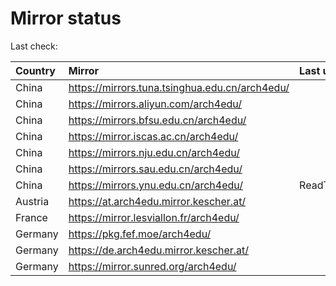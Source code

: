 <script src="./time.js"></script>
# Mirror status
Last check: <script type="text/javascript">localize(1690798747.6423542);</script>

|Country|Mirror|Last update|
|:------|:-----|:----------|
|China|https://mirrors.tuna.tsinghua.edu.cn/arch4edu/|<script type="text/javascript">localize(1690785086);</script>|
|China|https://mirrors.aliyun.com/arch4edu/|<script type="text/javascript">localize(1690698476);</script>|
|China|https://mirrors.bfsu.edu.cn/arch4edu/|<script type="text/javascript">localize(1690741696);</script>|
|China|https://mirror.iscas.ac.cn/arch4edu/|<script type="text/javascript">localize(1690741696);</script>|
|China|https://mirrors.nju.edu.cn/arch4edu/|<script type="text/javascript">localize(1690698476);</script>|
|China|https://mirrors.sau.edu.cn/arch4edu/|<script type="text/javascript">localize(1690741696);</script>|
|China|https://mirrors.ynu.edu.cn/arch4edu/|ReadTimeout|
|Austria|https://at.arch4edu.mirror.kescher.at/|<script type="text/javascript">localize(1690741696);</script>|
|France|https://mirror.lesviallon.fr/arch4edu/|<script type="text/javascript">localize(1689402753);</script>|
|Germany|https://pkg.fef.moe/arch4edu/|<script type="text/javascript">localize(1690741696);</script>|
|Germany|https://de.arch4edu.mirror.kescher.at/|<script type="text/javascript">localize(1690741696);</script>|
|Germany|https://mirror.sunred.org/arch4edu/|<script type="text/javascript">localize(1690741696);</script>|

<script src="./tablefilter/tablefilter.js"></script>
<script src="./table.js"></script>